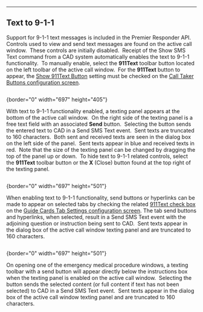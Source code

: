  -------------------
  **Text to 9-1-1**
  -------------------

Support for 9-1-1 text messages is included in the Premier Responder
API.  Controls used to view and send text messages are found on the
active call window.  These controls are initially disabled.  Receipt of
the Show SMS Text command from a CAD system automatically enables the
text to 9-1-1 functionality.  To manually enable, select the **911Text**
toolbar button located on the left toolbar of the active call window. 
For the **911Text** button to appear, the [Show 911Text
Button](Call%20Buttons%20Settings.htm) setting must be checked on the
[Call Taker Buttons configuration
screen](Call%20Buttons%20Settings.htm).

<figure><img src=".gitbook/assets/Text%20To%209-1-1_files/image001.png" alt=""><figcaption></figcaption></figure>{border="0" width="697"
height="405"}

With text to 9-1-1 functionality enabled, a texting panel appears at the
bottom of the active call window.  On the right side of the texting
panel is a free text field with an associated **Send** button. 
Selecting the button sends the entered text to CAD in a Send SMS Text
event.  Sent texts are truncated to 160 characters.  Both sent and
received texts are seen in the dialog box on the left side of the
panel.  Sent texts appear in blue and received texts in red.  Note that
the size of the texting panel can be changed by dragging the top of the
panel up or down.  To hide text to 9-1-1 related controls, select the
**911Text** toolbar button or the **X** (Close) button found at the top
right of the texting panel.

<figure><img src=".gitbook/assets/Text%20To%209-1-1_files/image002.png" alt=""><figcaption></figcaption></figure>{border="0" width="697"
height="501"}

When enabling text to 9-1-1 functionality, send buttons or hyperlinks
can be made to appear on selected tabs by checking the related [911Text
check box](Guide%20Card%20Tabs%20Settings.htm) on the [Guide Cards Tab
Settings configuration screen](Guide%20Card%20Tabs%20Settings.htm). The
tab send buttons and hyperlinks, when selected, result in a Send SMS
Text event with the adjoining question or instruction being sent to
CAD.  Sent texts appear in the dialog box of the active call window
texting panel and are truncated to 160 characters.

<figure><img src=".gitbook/assets/Text%20To%209-1-1_files/image003.png" alt=""><figcaption></figcaption></figure>{border="0" width="697"
height="501"}

On opening one of the emergency medical procedure windows, a texting
toolbar with a send button will appear directly below the instructions
box when the texting panel is enabled on the active call window. 
Selecting the button sends the selected content (or full content if text
has not been selected) to CAD in a Send SMS Text event.  Sent texts
appear in the dialog box of the active call window texting panel and are
truncated to 160 characters.
